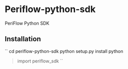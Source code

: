 # Periflow-python-sdk
PeriFlow Python SDK

## Installation

``
cd periflow-python-sdk
python setup.py install
python
> import periflow_sdk
``
